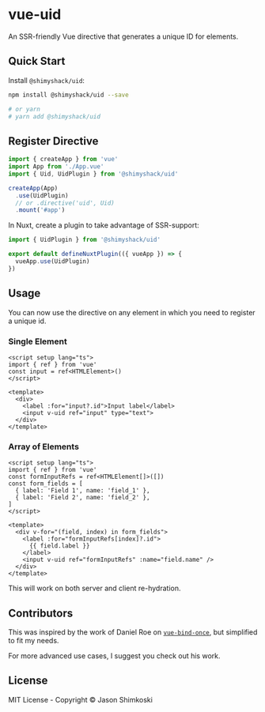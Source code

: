 # vue-uid

An SSR-friendly Vue directive that generates a unique ID for elements.

## Quick Start

Install `@shimyshack/uid`:

```bash
npm install @shimyshack/uid --save

# or yarn
# yarn add @shimyshack/uid
```

## Register Directive

```javascript
import { createApp } from 'vue'
import App from './App.vue'
import { Uid, UidPlugin } from '@shimyshack/uid'

createApp(App)
  .use(UidPlugin)
  // or .directive('uid', Uid)
  .mount('#app')
```

In Nuxt, create a plugin to take advantage of SSR-support:

```javascript
import { UidPlugin } from '@shimyshack/uid'

export default defineNuxtPlugin(({ vueApp }) => {
  vueApp.use(UidPlugin)
})
```

## Usage

You can now use the directive on any element in which you need to register a unique id.

### Single Element

```vue
<script setup lang="ts">
import { ref } from 'vue'
const input = ref<HTMLElement>()
</script>

<template>
  <div>
    <label :for="input?.id">Input label</label>
    <input v-uid ref="input" type="text">
  </div>
</template>
```

### Array of Elements

```vue
<script setup lang="ts">
import { ref } from 'vue'
const formInputRefs = ref<HTMLElement[]>([])
const form_fields = [
  { label: 'Field 1', name: 'field_1' },
  { label: 'Field 2', name: 'field_2' },
]
</script>

<template>
  <div v-for="(field, index) in form_fields">
    <label :for="formInputRefs[index]?.id">
      {{ field.label }}
    </label>
    <input v-uid ref="formInputRefs" :name="field.name" />
  </div>
</template>
```

This will work on both server and client re-hydration.

## Contributors

This was inspired by the work of Daniel Roe on [`vue-bind-once`](https://github.com/danielroe/vue-bind-once), but simplified to fit my needs.

For more advanced use cases, I suggest you check out his work.

## License

MIT License - Copyright &copy; Jason Shimkoski
